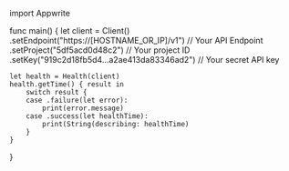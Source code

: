 import Appwrite

func main() {
    let client = Client()
      .setEndpoint("https://[HOSTNAME_OR_IP]/v1") // Your API Endpoint
      .setProject("5df5acd0d48c2") // Your project ID
      .setKey("919c2d18fb5d4...a2ae413da83346ad2") // Your secret API key

    let health = Health(client)
    health.getTime() { result in
        switch result {
        case .failure(let error):
            print(error.message)
        case .success(let healthTime):
            print(String(describing: healthTime)
        }
    }
}
